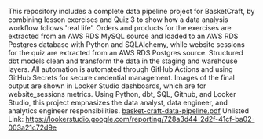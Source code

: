 This repository includes a complete data pipeline project for BasketCraft, by combining lesson exercises and Quiz 3 to show how a data analysis workflow follows 'real life'. Orders and products for the exercises are extracted from an AWS RDS MySQL source and loaded to an AWS RDS Postgres database with Python and SQLAlchemy, while website sessions for the quiz are extracted from an AWS RDS Postgres source. Structured dbt models clean and transform the data in the staging and warehouse layers. All automation is automated through GitHub Actions and using GitHub Secrets for secure credential management. Images of the final output are shown in Looker Studio dashboards, which are for website_sessions metrics. Using Python, dbt, SQL, Github, and Looker Studio, this project emphasizes the data analyst, data engineer, and analytics engineer responsibilities.
[basket-craft-data-pipeline.pdf](https://github.com/user-attachments/files/20052815/basket-craft-data-pipeline.pdf)
Unlisted Link: https://lookerstudio.google.com/reporting/728a3d44-2d2f-41cf-ba02-003a21c72d9e


